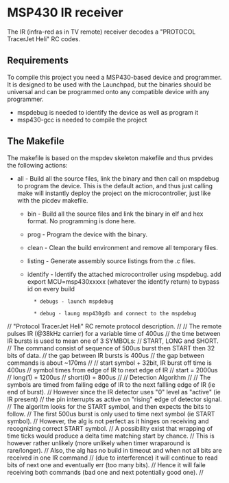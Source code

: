 MSP430 IR receiver
====================

The IR (infra-red as in TV remote) receiver decodes a "PROTOCOL TracerJet Heli" RC codes.

Requirements
------------

To compile this project you need a MSP430-based device and programmer. It is
designed to be used with the Launchpad, but the binaries should be universal
and can be programmed onto any compatible device with any programmer.

* mspdebug is needed to identify the device as well as program it
* msp430-gcc is needed to compile the project

The Makefile
------------

The makefile is based on the mspdev skeleton makefile and thus prvides the
following actions:

* all - Build all the source files, link the binary and then call on mspdebug
to program the device. This is the default action, and thus just calling
    make will instantly deploy the project on the microcontroller, just like
    with the picdev makefile.

    * bin - Build all the source files and link the binary in elf and hex format.
    No programming is done here.

    * prog - Program the device with the binary.

    * clean - Clean the build environment and remove all temporary files.

    * listing - Generate assembly source listings from the .c files.

    * identify - Identify the attached microcontroller using mspdebug. add export MCU=msp430xxxxx (whatever the identify return) to bypass id on every build

            * debugs - launch mspdebug

            * debug - laung msp430gdb and connect to the mspdebug


// "Protocol TracerJet Heli" RC remote protocol description.
//
// The remote pulses IR (@38kHz carrier) for a variable time of 400us
// the time between IR bursts is used to mean one of 3 SYMBOLs:
// START, LONG and SHORT.
// The command consist of sequence of 500us burst then START then 32 bits of data.
// the gap between IR bursts is 400us
// the gap between commands is about ~170ms
//
// start symbol + 32bit, IR burst off time is 400us
// symbol times from edge of IR to next edge of IR
// start    = 2000us
// long(1)  = 1200us
// short(0) =  800us
//
// Detection Algorithm
//
// The symbols are timed from falling edge of IR to the next fallling edge of IR (ie end of burst).
// However since the IR detector uses "0" level as "active" (ie IR present)
// the pin interrupts as active on "rising" edge of detector signal.
// The algoritm looks for the START symbol, and then expects the bits to follow.
// The first 500us burst is only used to time next symbol (ie START symbol).
// However, the alg is not perfect as it hinges on receiving and recognizing correct START symbol.
// A possibility exist that wrapping of time ticks would produce a delta time matching start by chance.
// This is however rather unlikely (more unlikely when timer wraparound is rare/longer).
// Also, the alg has no build in timeout and when not all bits are received in one IR command
// (due to interference) it will continue to read bits of next one and eventually err (too many bits).
// Hence it will faile receiving both commands (bad one and next potentially good one).
//

